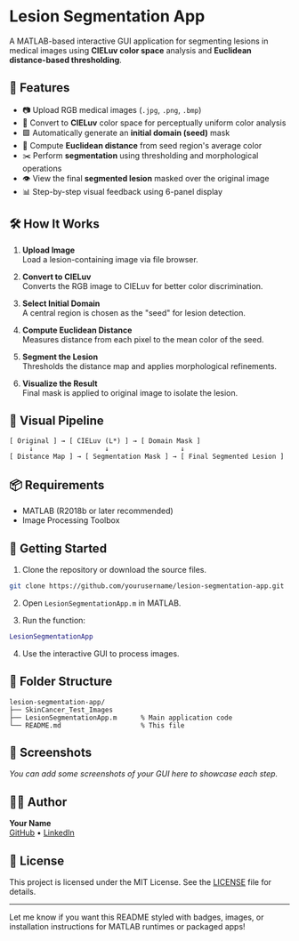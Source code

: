 # Lesion Segmentation App

A MATLAB-based interactive GUI application for segmenting lesions in medical images using **CIELuv color space** analysis and **Euclidean distance-based thresholding**.

## 🧠 Features

- 📷 Upload RGB medical images (`.jpg`, `.png`, `.bmp`)
- 🌈 Convert to **CIELuv** color space for perceptually uniform color analysis
- 🟩 Automatically generate an **initial domain (seed)** mask
- 📏 Compute **Euclidean distance** from seed region's average color
- ✂️ Perform **segmentation** using thresholding and morphological operations
- 👁️ View the final **segmented lesion** masked over the original image
- 📊 Step-by-step visual feedback using 6-panel display

## 🛠️ How It Works

1. **Upload Image**  
   Load a lesion-containing image via file browser.

2. **Convert to CIELuv**  
   Converts the RGB image to CIELuv for better color discrimination.

3. **Select Initial Domain**  
   A central region is chosen as the "seed" for lesion detection.

4. **Compute Euclidean Distance**  
   Measures distance from each pixel to the mean color of the seed.

5. **Segment the Lesion**  
   Thresholds the distance map and applies morphological refinements.

6. **Visualize the Result**  
   Final mask is applied to original image to isolate the lesion.

## 🧪 Visual Pipeline

```
[ Original ] → [ CIELuv (L*) ] → [ Domain Mask ]  
     ↓                  ↓                  ↓  
[ Distance Map ] → [ Segmentation Mask ] → [ Final Segmented Lesion ]
```

## 📦 Requirements

- MATLAB (R2018b or later recommended)
- Image Processing Toolbox

## 🚀 Getting Started

1. Clone the repository or download the source files.

```bash
git clone https://github.com/yourusername/lesion-segmentation-app.git
```

2. Open `LesionSegmentationApp.m` in MATLAB.

3. Run the function:

```matlab
LesionSegmentationApp
```

4. Use the interactive GUI to process images.

## 📁 Folder Structure

```
lesion-segmentation-app/
├── SkinCancer_Test_Images
├── LesionSegmentationApp.m      % Main application code
└── README.md                    % This file
```

## 📸 Screenshots

*You can add some screenshots of your GUI here to showcase each step.*

## 🧑‍💻 Author

**Your Name**  
[GitHub](https://github.com/yourusername) • [LinkedIn](https://linkedin.com/in/yourprofile)

## 📄 License

This project is licensed under the MIT License. See the [LICENSE](LICENSE) file for details.

---

Let me know if you want this README styled with badges, images, or installation instructions for MATLAB runtimes or packaged apps!
